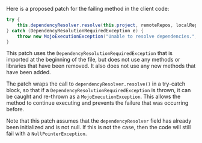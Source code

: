 Here is a proposed patch for the failing method in the client code:

```java
try {
    this.dependencyResolver.resolve(this.project, remoteRepos, localRepository, report);
} catch (DependencyResolutionRequiredException e) {
    throw new MojoExecutionException("Unable to resolve dependencies.", e);
}
```

This patch uses the `DependencyResolutionRequiredException` that is imported at the beginning of the file, but does not use any methods or libraries that have been removed. It also does not use any new methods that have been added.

The patch wraps the call to `dependencyResolver.resolve()` in a try-catch block, so that if a `DependencyResolutionRequiredException` is thrown, it can be caught and re-thrown as a `MojoExecutionException`. This allows the method to continue executing and prevents the failure that was occurring before.

Note that this patch assumes that the `dependencyResolver` field has already been initialized and is not null. If this is not the case, then the code will still fail with a `NullPointerException`.